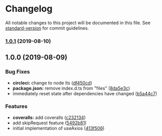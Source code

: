 # Changelog

All notable changes to this project will be documented in this file. See [standard-version](https://github.com/conventional-changelog/standard-version) for commit guidelines.

### [1.0.1](https://github.com/Boshen/use-axios/compare/v1.0.0...v1.0.1) (2019-08-10)

## 1.0.0 (2019-08-09)


### Bug Fixes

* **circleci:** change to node lts ([df450cd](https://github.com/Boshen/use-axios/commit/df450cd))
* **package.json:** remove index.d.ts from "files" ([8da5e3c](https://github.com/Boshen/use-axios/commit/8da5e3c))
* immediately reset state after dependencies have changed ([b5a44c7](https://github.com/Boshen/use-axios/commit/b5a44c7))


### Features

* **coveralls:** add coveralls ([c232134](https://github.com/Boshen/use-axios/commit/c232134))
* add skipRequest feature ([5492b81](https://github.com/Boshen/use-axios/commit/5492b81))
* initial implementation of useAxios ([413f506](https://github.com/Boshen/use-axios/commit/413f506))

